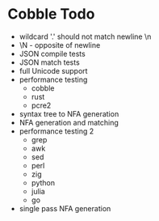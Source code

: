# Cobble Todo
* wildcard '.' should not match newline \n
* \N - opposite of newline
* JSON compile tests
* JSON match tests
* full Unicode support
* performance testing
  * cobble
  * rust
  * pcre2
* syntax tree to NFA generation
* NFA generation and matching
* performance testing 2
  * grep
  * awk
  * sed
  * perl
  * zig
  * python
  * julia
  * go
* single pass NFA generation